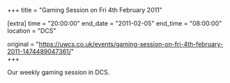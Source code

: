 +++
title = "Gaming Session on Fri 4th February 2011"

[extra]
time = "20:00:00"
end_date = "2011-02-05"
end_time = "08:00:00"
location = "DCS"

original = "https://uwcs.co.uk/events/gaming-session-on-fri-4th-february-2011-1474489047361/"    
+++

Our weekly gaming session in DCS.

